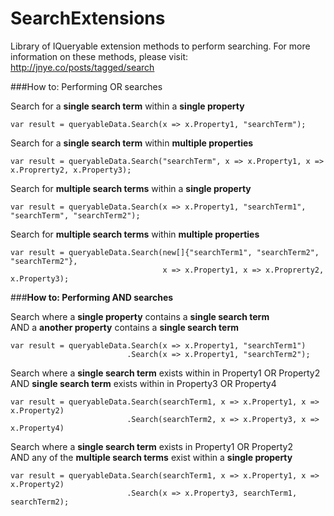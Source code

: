 SearchExtensions
================

Library of IQueryable extension methods to perform searching.  For more information on these methods, please visit:  
http://jnye.co/posts/tagged/search

###How to: Performing OR searches

Search for a **single search term** within a **single property**

    var result = queryableData.Search(x => x.Property1, "searchTerm");
    
Search for a **single search term** within **multiple properties**

    var result = queryableData.Search("searchTerm", x => x.Property1, x => x.Proprerty2, x.Property3);
    
Search for **multiple search terms** within a **single property**

    var result = queryableData.Search(x => x.Property1, "searchTerm1", "searchTerm", "searchTerm2");
    
Search for **multiple search terms** within **multiple properties**

    var result = queryableData.Search(new[]{"searchTerm1", "searchTerm2", "searchTerm2"}, 
                                      x => x.Property1, x => x.Proprerty2, x.Property3);
                                      
                                      
###**How to: Performing AND searches**

Search where a **single property** contains a **single search term**  
AND a **another property** contains a **single search term**

    var result = queryableData.Search(x => x.Property1, "searchTerm1")
                              .Search(x => x.Property1, "searchTerm2");
    
Search where a **single search term** exists within in Property1 OR Property2  
AND **single search term** exists within in Property3 OR Property4

    var result = queryableData.Search(searchTerm1, x => x.Property1, x => x.Property2)
                              .Search(searchTerm2, x => x.Property3, x => x.Property4)

Search where a **single search term** exists in Property1 OR Property2  
AND any of the **multiple search terms** exist within a **single property**

    var result = queryableData.Search(searchTerm1, x => x.Property1, x => x.Property2)
                              .Search(x => x.Property3, searchTerm1, searchTerm2);
                                  
    
    
                              
